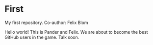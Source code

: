 # First
My first repository. Co-author: Felix Blom

Hello world! This is Pander and Felix. We are about to become the best GitHub users in the game. Talk soon.
